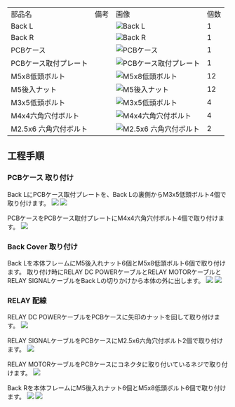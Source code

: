 <table class="packing-list">
    <tbody>
        <tr>
            <td>部品名</td>
            <td>備考</td>
            <td class="packing-img">画像</td>
            <td>個数</td>
        </tr>
        <tr>
            <td>Back L</td>
            <td></td>
            <td><img src="./images/031/packing/056.jpg" alt="Back L"/></td>
            <td>1</td>
        </tr>
        <tr>
            <td>Back R</td>
            <td></td>
            <td><img src="./images/031/packing/057.jpg" alt="Back R"/></td>
            <td>1</td>
        </tr>
        <tr>
            <td>PCBケース</td>
            <td></td>
            <td><img src="./images/031/packing/201.jpg" alt="PCBケース"/></td>
            <td>1</td>
        </tr>
        <tr>
            <td>PCBケース取付プレート</td>
            <td></td>
            <td><img src="./images/031/packing/202.jpg" alt="PCBケース取付プレート"/></td>
            <td>1</td>
        </tr>
        <tr>
            <td>M5x8低頭ボルト</td>
            <td></td>
            <td><img src="./images/031/packing/145.jpg" alt="M5x8低頭ボルト"/></td>
            <td>12</td>
        </tr>
        <tr>
            <td>M5後入ナット</td>
            <td></td>
            <td><img src="./images/031/packing/139.jpg" alt="M5後入ナット"/></td>
            <td>12</td>
        </tr>
        <tr>
            <td>M3x5低頭ボルト</td>
            <td></td>
            <td><img src="./images/031/packing/206.jpg" alt="M3x5低頭ボルト"/></td>
            <td>4</td>
        </tr>
        <tr>
            <td>M4x4六角穴付ボルト</td>
            <td></td>
            <td><img src="./images/031/packing/207.jpg" alt="M4x4六角穴付ボルト"/></td>
            <td>4</td>
        </tr>
        <tr>
            <td>M2.5x6 六角穴付ボルト</td>
            <td></td>
            <td><img src="./images/031/packing/208.jpg" alt="M2.5x6 六角穴付ボルト"/></td>
            <td>2</td>
        </tr>
    </tbody>
</table>

## 工程手順

### PCBケース 取り付け

Back LにPCBケース取付プレートを、Back Lの裏側からM3x5低頭ボルト4個で取り付けます。
<img src="./images/031/000.jpg"/>
<img src="./images/031/001.jpg"/>

PCBケースをPCBケース取付プレートにM4x4六角穴付ボルト4個で取り付けます。
<img src="./images/031/002.jpg"/>

### Back Cover 取り付け

Back Lを本体フレームにM5後入れナット6個とM5x8低頭ボルト6個で取り付けます。
取り付け時にRELAY DC POWERケーブルとRELAY MOTORケーブルとRELAY SIGNALケーブルをBack Lの切りかけから本体の外に出します。
<img src="./images/031/003.jpg"/>
<img src="./images/031/004.jpg"/>

### RELAY 配線

RELAY DC POWERケーブルをPCBケースに矢印のナットを回して取り付けます。
<img src="./images/031/005.jpg"/>

RELAY SIGNALケーブルをPCBケースにM2.5x6六角穴付ボルト2個で取り付けます。
<img src="./images/031/006.jpg"/>

RELAY MOTORケーブルをPCBケースにコネクタに取り付いているネジで取り付けます。
<img src="./images/031/007.jpg"/>

Back Rを本体フレームにM5後入れナット6個とM5x8低頭ボルト6個で取り付けます。
<img src="./images/031/008.jpg"/>
<img src="./images/031/009.jpg"/>
